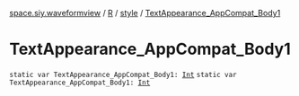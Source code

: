 [space.siy.waveformview](../../index.md) / [R](../index.md) / [style](index.md) / [TextAppearance_AppCompat_Body1](./-text-appearance_-app-compat_-body1.md)

# TextAppearance_AppCompat_Body1

`static var TextAppearance_AppCompat_Body1: `[`Int`](https://kotlinlang.org/api/latest/jvm/stdlib/kotlin/-int/index.html)
`static var TextAppearance_AppCompat_Body1: `[`Int`](https://kotlinlang.org/api/latest/jvm/stdlib/kotlin/-int/index.html)